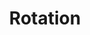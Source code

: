 ---
layout: default
title: Rotation
permalink: /projects/project_11/
tag: project
showcaseImage: proj_rotation.png
projectUrl: https://github.com/tommai78101/Dragonfly
isCurrentProject: false
dateOfCreation: 2015/2/11
jsid: project011
---